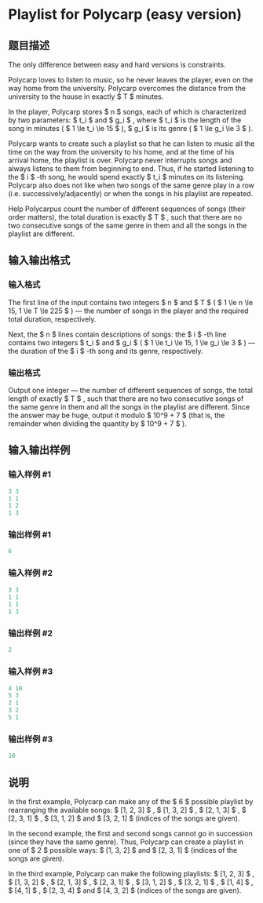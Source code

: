 # Playlist for Polycarp (easy version)

## 题目描述

The only difference between easy and hard versions is constraints.

Polycarp loves to listen to music, so he never leaves the player, even on the way home from the university. Polycarp overcomes the distance from the university to the house in exactly $ T $ minutes.

In the player, Polycarp stores $ n $ songs, each of which is characterized by two parameters: $ t_i $ and $ g_i $ , where $ t_i $ is the length of the song in minutes ( $ 1 \le t_i \le 15 $ ), $ g_i $ is its genre ( $ 1 \le g_i \le 3 $ ).

Polycarp wants to create such a playlist so that he can listen to music all the time on the way from the university to his home, and at the time of his arrival home, the playlist is over. Polycarp never interrupts songs and always listens to them from beginning to end. Thus, if he started listening to the $ i $ -th song, he would spend exactly $ t_i $ minutes on its listening. Polycarp also does not like when two songs of the same genre play in a row (i.e. successively/adjacently) or when the songs in his playlist are repeated.

Help Polycarpus count the number of different sequences of songs (their order matters), the total duration is exactly $ T $ , such that there are no two consecutive songs of the same genre in them and all the songs in the playlist are different.

## 输入输出格式

### 输入格式

The first line of the input contains two integers $ n $ and $ T $ ( $ 1 \le n \le 15, 1 \le T \le 225 $ ) — the number of songs in the player and the required total duration, respectively.

Next, the $ n $ lines contain descriptions of songs: the $ i $ -th line contains two integers $ t_i $ and $ g_i $ ( $ 1 \le t_i \le 15, 1 \le g_i \le 3 $ ) — the duration of the $ i $ -th song and its genre, respectively.

### 输出格式

Output one integer — the number of different sequences of songs, the total length of exactly $ T $ , such that there are no two consecutive songs of the same genre in them and all the songs in the playlist are different. Since the answer may be huge, output it modulo $ 10^9 + 7 $ (that is, the remainder when dividing the quantity by $ 10^9 + 7 $ ).

## 输入输出样例

### 输入样例 #1

```cpp
3 3
1 1
1 2
1 3

```
### 输出样例 #1

```cpp
6

```
### 输入样例 #2

```cpp
3 3
1 1
1 1
1 3

```
### 输出样例 #2

```cpp
2

```
### 输入样例 #3

```cpp
4 10
5 3
2 1
3 2
5 1

```
### 输出样例 #3

```cpp
10

```
## 说明

In the first example, Polycarp can make any of the $ 6 $ possible playlist by rearranging the available songs: $ [1, 2, 3] $ , $ [1, 3, 2] $ , $ [2, 1, 3] $ , $ [2, 3, 1] $ , $ [3, 1, 2] $ and $ [3, 2, 1] $ (indices of the songs are given).

In the second example, the first and second songs cannot go in succession (since they have the same genre). Thus, Polycarp can create a playlist in one of $ 2 $ possible ways: $ [1, 3, 2] $ and $ [2, 3, 1] $ (indices of the songs are given).

In the third example, Polycarp can make the following playlists: $ [1, 2, 3] $ , $ [1, 3, 2] $ , $ [2, 1, 3] $ , $ [2, 3, 1] $ , $ [3, 1, 2] $ , $ [3, 2, 1] $ , $ [1, 4] $ , $ [4, 1] $ , $ [2, 3, 4] $ and $ [4, 3, 2] $ (indices of the songs are given).

